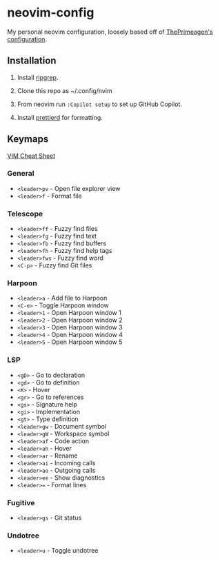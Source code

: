 # neovim-config

My personal neovim configuration, loosely based off of [ThePrimeagen's configuration](https://github.com/ThePrimeagen/init.lua).

## Installation

1. Install [ripgrep](https://github.com/BurntSushi/ripgrep?tab=readme-ov-file#installation).

1. Clone this repo as ~/.config/nvim

1. From neovim run `:Copilot setup` to set up GitHub Copilot.

1. Install [prettierd](https://github.com/fsouza/prettierd?tab=readme-ov-file#installation-guide) for formatting.

## Keymaps

[VIM Cheat Sheet](https://vim.rtorr.com/)

### General

- `<leader>pv` - Open file explorer view
- `<leader>f` - Format file

### Telescope

- `<leader>ff` - Fuzzy find files
- `<leader>fg` - Fuzzy find text
- `<leader>fb` - Fuzzy find buffers
- `<leader>fh` - Fuzzy find help tags
- `<leader>fws` - Fuzzy find word
- `<C-p>` - Fuzzy find Git files

### Harpoon

- `<leader>a` - Add file to Harpoon
- `<C-e>` - Toggle Harpoon window
- `<leader>1` - Open Harpoon window 1
- `<leader>2` - Open Harpoon window 2
- `<leader>3` - Open Harpoon window 3
- `<leader>4` - Open Harpoon window 4
- `<leader>5` - Open Harpoon window 5

### LSP

- `<gD>` - Go to declaration
- `<gd>` - Go to definition
- `<K>` - Hover
- `<gr>` - Go to references
- `<gs>` - Signature help
- `<gi>` - Implementation
- `<gt>` - Type definition
- `<leader>gw` - Document symbol
- `<leader>gW` - Workspace symbol
- `<leader>af` - Code action
- `<leader>ah` - Hover
- `<leader>ar` - Rename
- `<leader>ai` - Incoming calls
- `<leader>ao` - Outgoing calls
- `<leader>ee` - Show diagnostics
- `<leader>=` - Format lines

### Fugitive

- `<leader>gs` - Git status

### Undotree

- `<leader>u` - Toggle undotree
